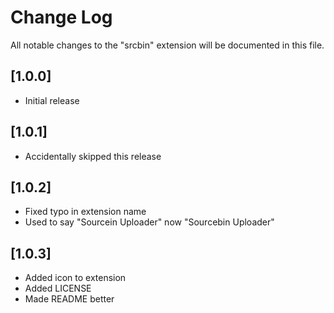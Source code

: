 # Change Log

All notable changes to the "srcbin" extension will be documented in this file.

## [1.0.0]

-   Initial release

## [1.0.1]

-   Accidentally skipped this release

## [1.0.2]

-   Fixed typo in extension name
-   Used to say "Sourcein Uploader" now "Sourcebin Uploader"

## [1.0.3]

-   Added icon to extension
-   Added LICENSE
-   Made README better
